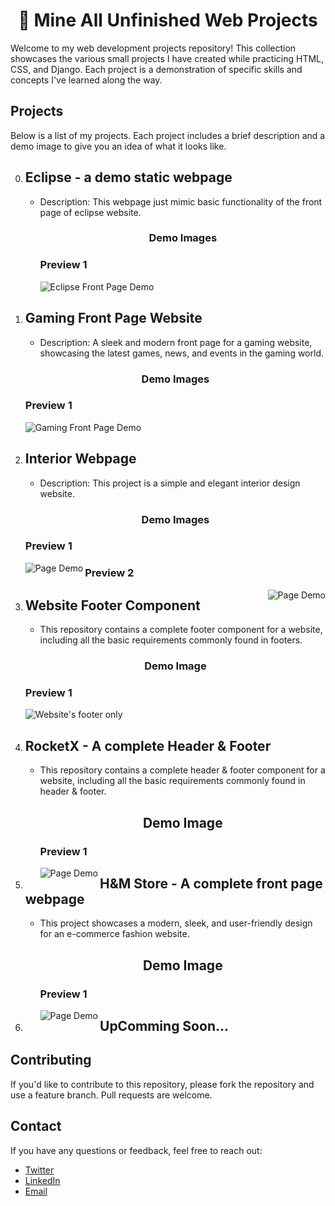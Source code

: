 <h1 align="center">🚀 Mine All Unfinished Web Projects</h1>
<p>Welcome to my web development projects repository! This collection showcases the various small projects I have created while practicing HTML, CSS, and Django. Each project is a demonstration of specific skills and concepts I've learned along the way.</p>

## Projects

Below is a list of my projects. Each project includes a brief description and a demo image to give you an idea of what it looks like.

0. ## Eclipse - a demo static webpage
   - Description: This webpage just mimic basic functionality of the front page of eclipse website.
      <h3 align="center">Demo Images</h3>
      <h3 align="left">Preview 1</h3>
      <img src="All-Static-projects-HTML-DJANGO-CSS-JS-/.demo-images/eclipse-demo-image.png" alt="Eclipse Front Page Demo">

1. ## Gaming Front Page Website
   - Description: A sleek and modern front page for a gaming website, showcasing the latest games, news, and events in the gaming world.
   <h3 align="center">Demo Images</h3>
   <h3 align="left">Preview 1</h3>
   <img src="All-Static-projects-HTML-DJANGO-CSS-JS-/front-page-of-Game-website/assets/demo-image.png" alt="Gaming Front Page Demo">

2. ## Interior Webpage
   - Description: This project is a simple and elegant interior design website.
   <h3 align="center">Demo Images</h3>
   <h3 align="left">Preview 1</h3>
   <img align="left" src="/Interior/.interior-demo-images/demo-1.png" alt="Page Demo">
   <h3 align="left">Preview 2</h3>
   <img align="right" src="All-Static-projects-HTML-DJANGO-CSS-JS-/Interior/.interior-demo-images/demo-1.png" alt="Page Demo">
   
3. ## Website Footer Component
   - This repository contains a complete footer component for a website, including all the basic requirements commonly found in footers.
   <h3 align="center">Demo Image</h3>
   <h3 align="left">Preview 1</h3>
   <img src="All-Static-projects-HTML-DJANGO-CSS-JS-/.demo-images/footer-only-demo-image.png" alt="Website's footer only">
   
4. ## RocketX - A complete Header & Footer
   - This repository contains a complete header & footer component for a website, including all the basic requirements commonly found in header & footer.
      <h2 align="center">Demo Image</h2>
      <h3 align="left">Preview 1</h3>
      <img align="left" src="All-Static-projects-HTML-DJANGO-CSS-JS-/.demo-images/header-footer-demo-image.png" alt="Page Demo">

5. ## H&M Store - A complete front page webpage
   - This project showcases a modern, sleek, and user-friendly design for an e-commerce fashion website.
      <h2 align="center">Demo Image</h2>
      <h3 align="left">Preview 1</h3>
      <src=".demo-images/H&M-Store-demo-image.png" alt="Page Demo">
      <img align="left" src="All-Static-projects-HTML-DJANGO-CSS-JS-/.demo-images/H&M-Store-demo-image.png" alt="Page Demo">
      
6. ## UpComming Soon...

## Contributing
If you'd like to contribute to this repository, please fork the repository and use a feature branch. Pull requests are welcome.

## Contact
If you have any questions or feedback, feel free to reach out:

- [Twitter](https://twitter.com/@its_maneeshk_)
- [LinkedIn](https://www.linkedin.com/in/itsmaneeshk/)
- [Email](mailto:maneeshkurmii@gmail.com)
